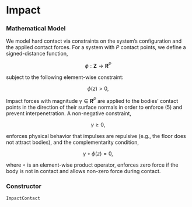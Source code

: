 # Impact

### Mathematical Model
We model hard contact via constraints on the system’s configuration and the applied contact forces. For a system with $P$ contact points, we define a signed-distance function,

$$\phi : \mathbf{Z} \rightarrow \mathbf{R}^P$$

subject to the following element-wise constraint:

$$ϕ(z) > 0,$$

Impact forces with magnitude $\gamma \in \mathbf{R}^P$ are applied to the bodies’ contact points in the direction of their surface normals in order to enforce (5) and prevent interpenetration. A non-negative constraint,

$$\gamma \geq 0,$$

enforces physical behavior that impulses are repulsive (e.g., the floor does not attract bodies), and the complementarity condition,

$$\gamma \circ \phi(z) = 0,$$

where $\circ$ is an element-wise product operator, enforces zero force if the body is not in contact and allows non-zero force during contact.


### Constructor
```@docs
ImpactContact
```
